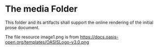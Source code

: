 # The media Folder

This folder and its artifacts shall support the online rendering of the initial prose document.

The file resource image1.png is from <https://docs.oasis-open.org/templates/OASISLogo-v3.0.png>
